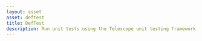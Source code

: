 ```yaml
---
layout: asset
asset: deftest
title: DefTest
description: Run unit tests using the Telescope unit testing framework.
---
```

